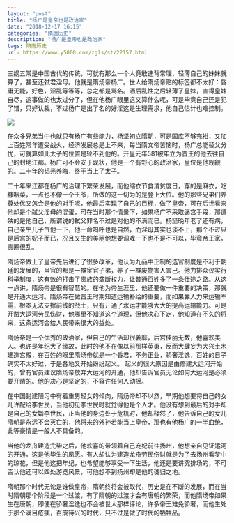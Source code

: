```yaml
---
layout: "post"
title: "杨广是皇帝也是政治家"
date: "2018-12-17 16:15"
categories: "隋唐历史"
description: "杨广是皇帝也是政治家"
tags: 隋唐历史
url: https://www.y5000.com/zgls/st/22157.html
---
```






三纲五常是中国古代的传统，可就有那么一个人竟敢违背常理，轻薄自己的妹妹就算了，甚至还弑君淫母。他就是隋炀帝杨广。世人给隋炀帝贴的标签都不太好：昏庸无能，好色，淫乱等等等，总之都是骂名。酒后乱性之后轻薄了皇妹，害得皇妹自尽，这事做的也太过分了，但在他杨广眼里这又算什么呢，可是毕竟自己还是犯了错，只好认栽，不过杨广是出了名的好淫这是生理需求，他自己估计也难控制。

![](https://img.y5000.com/uploads/allimg/170531/09432BS7-0.jpg)

在众多兄弟当中也就只有杨广有些能力，杨坚初立隋朝，可是国库不够充裕，又加上百姓常年遭受战火，经济发展总是上不来，每当隋文帝苦恼时，杨广总能替父分忧，可就算如此太子的位置是轮不到他的。开皇元年581被年立为晋王的他去往自己的封地江都。杨广可不会安于现状，他是一个有野心的政治家，皇位是他觊觎的。二十年的韬光养晦，终于当上了太子。

二十年来江都在杨广的治理下繁荣发展，而他缩衣节食清贫度日，穿的是麻衣，吃糠咽菜，一点也不像一个王爷，所做的这一切为的是登上大位。他的那些兄弟们养尊处优又怎会是他的对手呢，他最后实现了自己的目标，做了皇帝，可在后世看来他却是个弑父淫母的混蛋，可在当时那个情景下，如果杨广不采取逼宫手段，那遭殃的是他自己，所谓说的弑父罪名不过是对他的不满而已。杨坚晚年老了还有病，自己亲生儿子气他一下，他一命呜呼也是自然，而淫母其实也谈不上，那个不过只是后宫的妃子而已，况且又生的美丽他想要调戏一下也不是不可以，毕竟帝王家，贵圈很乱。

隋炀帝做上了皇帝先后进行了很多改革，他认为九品中正制的选官制度是不利于朝廷的发展的，当官的都是一群宦官子弟，养了一群废物害人害己。他力排众议实行科举制度，这有效的打击了贵族的垄断权力，让普通百姓多了一条仕途之路。从这一点讲，隋炀帝是很有智慧的。在他为帝生涯里，他还要做一件重要的决策，那就是开通大运河。隋炀帝在做晋王时期知道运输补给的重要，而如果靠人力来运输军需，根本无法支撑前线的战士，只有开通了水运才能够大大的提高运输能力。可是开凿大运河劳民伤财，他哪里不知道这个道理，但他决心下定，他知道在不久的将来，这条运河会给人民带来很大的益处。

隋炀帝是一个优秀的政治家，但自己的生活却很萎靡，后宫佳丽无数，他喜欢美人。也许是年纪大了缘故，此时的他不在像以前那样英勇，反而大肆妄为大兴土木建造宫殿，在百姓的眼里隋炀帝就是一个昏君，不务正业，骄奢淫逸，百姓的日子确实不太好过，于是各地又开始纷纷起义。
起义的很大原因是由修建大运河开始的，曾有官员建议隋炀帝放弃大运河的开通，他却告诉官员无论如何大运河是必须要开凿的。他的决心是坚定的，不容许任何人动摇。

在中国封建陋习中有着重男轻女的倾向，隋炀帝却不以然，早期他想要将自己的女儿许配给李世民，当他初见李世民时就觉得他是个人才。他没有想到最后的对手却是自己的女婿李世民，正当他的身边处于危机时，他却释然了，他告诉自己的女儿隋朝是永远不会灭亡的，他将来的外孙若能当上皇帝，那也有他杨广的一半血统，此等豪情是一般人不具备的。

当他的龙舟建造完毕之后，他欢喜的带领着自己宠妃前往扬州，他想亲自见证运河的开通，这是他毕生的夙愿。有人却认为建造龙舟劳民伤财就是为了去扬州看梦中的琼花，但是他这把年纪，也希望能够享受一下生活，他还是要讲究排场的，不可否认他还可以四处游览风景，可他想不到扬州却是他的魂归之地。

隋朝那个时代无论是谁做皇帝，隋朝终将会被取代，历史是在不断的发展，而在当时隋朝那个阶段是一个过渡，有了隋朝的过渡才会有唐朝的繁荣，而他隋炀帝如果生在唐朝，即便在骄奢淫逸也不会被世人那样评论，许多帝王难免骄奢，而他生处于那个满目疮痍，百废待兴的时代，只不过是做了时代的牺牲品。
